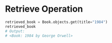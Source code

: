 # Retrieve Operation

```python
retrieved_book = Book.objects.get(title="1984")
retrieved_book
# Output:
# <Book: 1984 by George Orwell>

